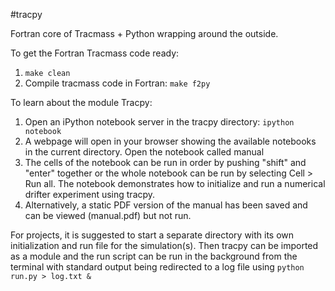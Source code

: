 #tracpy

Fortran core of Tracmass + Python wrapping around the outside.

To get the Fortran Tracmass code ready:

1. `make clean`
1. Compile tracmass code in Fortran: `make f2py`

To learn about the module Tracpy:

1. Open an iPython notebook server in the tracpy directory: `ipython notebook`
1. A webpage will open in your browser showing the available notebooks in the current directory. Open the notebook called manual
1. The cells of the notebook can be run in order by pushing "shift" and "enter" together or the whole notebook can be run by selecting Cell > Run all. The notebook demonstrates how to initialize and run a numerical drifter experiment using tracpy.
1. Alternatively, a static PDF version of the manual has been saved and can be viewed (manual.pdf) but not run.

For projects, it is suggested to start a separate directory with its own initialization and run file for the simulation(s). Then tracpy can be imported as a module and the run script can be run in the background from the terminal with standard output being redirected to a log file using `python run.py > log.txt &`